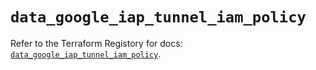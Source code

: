 # `data_google_iap_tunnel_iam_policy`

Refer to the Terraform Registory for docs: [`data_google_iap_tunnel_iam_policy`](https://registry.terraform.io/providers/hashicorp/google/5.3.0/docs/data-sources/iap_tunnel_iam_policy).
